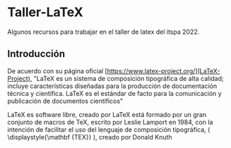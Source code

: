 # Taller-LaTeX
Algunos recursos para trabajar en el taller de latex del itspa 2022.

## Introducción
De acuerdo con su página oficial [https://www.latex-project.org/](LaTeX-Project), "LaTeX es un sistema de composición tipográfica de alta calidad; incluye características diseñadas para la producción de documentación técnica y científica. LaTeX es el estándar de facto para la comunicación y publicación de documentos científicos"

LaTeX es software libre, creado por LaTeX está formado por un gran conjunto de macros de TeX, escrito por Leslie Lamport en 1984, con la intención de facilitar el uso del lenguaje de composición tipográfica, \( \displaystyle{\mathbf {TEX}} \), creado por Donald Knuth



